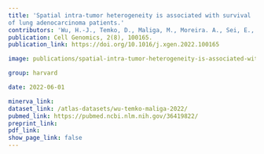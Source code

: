 ```yaml
---
title: 'Spatial intra-tumor heterogeneity is associated with survival
of lung adenocarcinoma patients.'
contributors: 'Wu, H.-J., Temko, D., Maliga, M., Moreira. A., Sei, E., Conterno Minussi, D., Dean, J., Lee, C. Xu, Q., ... Michor, F. (2022).'
publication: Cell Genomics, 2(8), 100165.
publication_link: https://doi.org/10.1016/j.xgen.2022.100165

image: publications/spatial-intra-tumor-heterogeneity-is-associated-with-survival-of-lung-adenocarcimoma-patients.jpg

group: harvard

date: 2022-06-01

minerva_link:
dataset_link: /atlas-datasets/wu-temko-maliga-2022/
pubmed_link: https://pubmed.ncbi.nlm.nih.gov/36419822/
preprint_link:
pdf_link:
show_page_link: false
---
```


